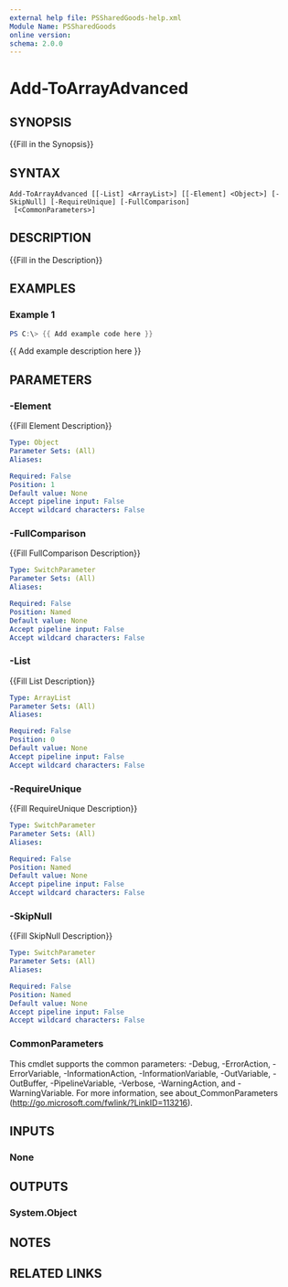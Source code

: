 ```yaml
---
external help file: PSSharedGoods-help.xml
Module Name: PSSharedGoods
online version:
schema: 2.0.0
---
```


# Add-ToArrayAdvanced

## SYNOPSIS
{{Fill in the Synopsis}}

## SYNTAX

```
Add-ToArrayAdvanced [[-List] <ArrayList>] [[-Element] <Object>] [-SkipNull] [-RequireUnique] [-FullComparison]
 [<CommonParameters>]
```

## DESCRIPTION
{{Fill in the Description}}

## EXAMPLES

### Example 1
```powershell
PS C:\> {{ Add example code here }}
```

{{ Add example description here }}

## PARAMETERS

### -Element
{{Fill Element Description}}

```yaml
Type: Object
Parameter Sets: (All)
Aliases:

Required: False
Position: 1
Default value: None
Accept pipeline input: False
Accept wildcard characters: False
```

### -FullComparison
{{Fill FullComparison Description}}

```yaml
Type: SwitchParameter
Parameter Sets: (All)
Aliases:

Required: False
Position: Named
Default value: None
Accept pipeline input: False
Accept wildcard characters: False
```

### -List
{{Fill List Description}}

```yaml
Type: ArrayList
Parameter Sets: (All)
Aliases:

Required: False
Position: 0
Default value: None
Accept pipeline input: False
Accept wildcard characters: False
```

### -RequireUnique
{{Fill RequireUnique Description}}

```yaml
Type: SwitchParameter
Parameter Sets: (All)
Aliases:

Required: False
Position: Named
Default value: None
Accept pipeline input: False
Accept wildcard characters: False
```

### -SkipNull
{{Fill SkipNull Description}}

```yaml
Type: SwitchParameter
Parameter Sets: (All)
Aliases:

Required: False
Position: Named
Default value: None
Accept pipeline input: False
Accept wildcard characters: False
```

### CommonParameters
This cmdlet supports the common parameters: -Debug, -ErrorAction, -ErrorVariable, -InformationAction, -InformationVariable, -OutVariable, -OutBuffer, -PipelineVariable, -Verbose, -WarningAction, and -WarningVariable. For more information, see about_CommonParameters (http://go.microsoft.com/fwlink/?LinkID=113216).

## INPUTS

### None

## OUTPUTS

### System.Object
## NOTES

## RELATED LINKS
